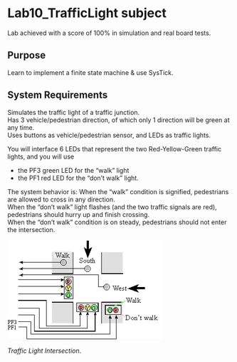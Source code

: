 # Lab10_TrafficLight subject

Lab achieved with a score of 100% in simulation and real board tests.

## Purpose
Learn to implement a finite state machine & use SysTick.  


## System Requirements
Simulates the traffic light of a traffic junction.  
Has 3 vehicle/pedestrian direction, of which only 1 direction will be green at any time.   
Uses buttons as vehicle/pedestrian sensor, and LEDs as traffic lights.

You will interface 6 LEDs that represent the two Red-Yellow-Green traffic lights, and you will use 
- the PF3 green LED for the “walk” light 
- the PF1 red LED for the “don’t walk” light. 

The system behavior is:
When the “walk” condition is signified, pedestrians are allowed to cross in any direction. \
When the “don’t walk” light flashes (and the two traffic signals are red), pedestrians should hurry up and finish crossing. \
When the “don’t walk” condition is on steady, pedestrians should not enter the intersection.

![Alt text](Lab10_circuit.png?raw=true "Traffic Light Intersection")

*Traffic Light Intersection*.
